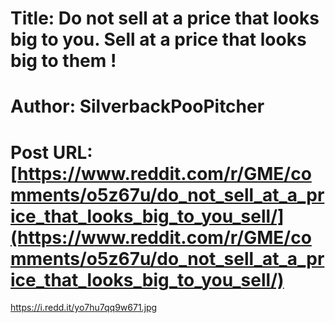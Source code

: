 # Title: Do not sell at a price that looks big to you. Sell at a price that looks big to them !
# Author: SilverbackPooPitcher
# Post URL: [https://www.reddit.com/r/GME/comments/o5z67u/do_not_sell_at_a_price_that_looks_big_to_you_sell/](https://www.reddit.com/r/GME/comments/o5z67u/do_not_sell_at_a_price_that_looks_big_to_you_sell/)


https://i.redd.it/yo7hu7qq9w671.jpg
